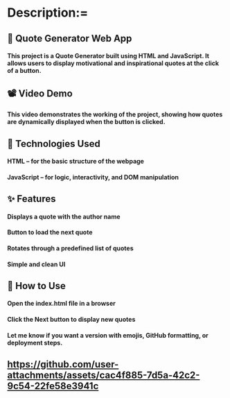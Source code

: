# Description:=

## 💬 Quote Generator Web App

#### This project is a Quote Generator built using HTML and JavaScript. It allows users to display motivational and inspirational quotes at the click of a button.

## 📽️ Video Demo

#### This video demonstrates the working of the project, showing how quotes are dynamically displayed when the button is clicked.

## 🔧 Technologies Used

#### HTML – for the basic structure of the webpage

#### JavaScript – for logic, interactivity, and DOM manipulation

## ✨ Features

#### Displays a quote with the author name

#### Button to load the next quote

#### Rotates through a predefined list of quotes

#### Simple and clean UI

## 📁 How to Use

#### Open the index.html file in a browser

#### Click the Next button to display new quotes

#### Let me know if you want a version with emojis, GitHub formatting, or deployment steps.



## https://github.com/user-attachments/assets/cac4f885-7d5a-42c2-9c54-22fe58e3941c








